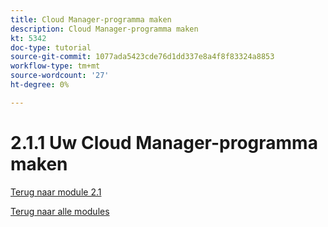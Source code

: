 ```yaml
---
title: Cloud Manager-programma maken
description: Cloud Manager-programma maken
kt: 5342
doc-type: tutorial
source-git-commit: 1077ada5423cde76d1dd337e8a4f8f83324a8853
workflow-type: tm+mt
source-wordcount: '27'
ht-degree: 0%

---
```


# 2.1.1 Uw Cloud Manager-programma maken

[Terug naar module 2.1](./aemcs.md)

[Terug naar alle modules](./../../../overview.md)
